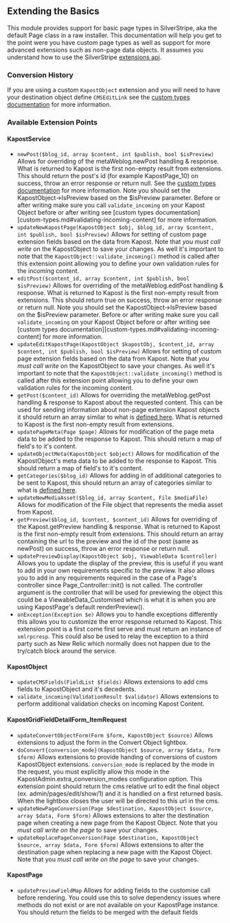 Extending the Basics
----
This module provides support for basic page types in SilverStripe, aka the default Page class in a raw installer. This documentation will help you get to the point were you have custom page types as well as support for more advanced extensions such as non-page data objects. It assumes you understand how to use the SilverStripe [extensions api](http://docs.silverstripe.org/en/developer_guides/extending/extensions/).

### Conversion History
If you are using a custom ``KapostObject`` extension and you will need to have your destination object define ``CMSEditLink`` see the [custom types documentation](custom-types.md#for-custom-objects) for more information.


### Available Extension Points
#### KapostService
 - ``newPost($blog_id, array $content, int $publish, bool $isPreview)`` Allows for overriding of the metaWeblog.newPost handling & response. What is returned to Kapost is the first non-empty result from extensions. This should return the post's id (for example KapostPage_10) on success, throw an error response or return null. See the [custom types documentation](custom-types.md) for more information. Note you should set the KapostObject->IsPreview based on the $isPreview parameter. Before or after writing make sure you call ``validate_incoming`` on your Kapost Object before or after writing see [custom types documentation][custom-types.md#validating-incoming-content] for more information.
 - ``updateNewKapostPage(KapostObject $obj, $blog_id, array $content, int $publish, bool $isPreview)`` Allows for setting of custom page extension fields based on the data from Kapost. Note that *you must call write* on the KapostObject to save your changes. As well it's important to note that the ``KapostObject::validate_incoming()`` method is called after this extension point allowing you to define your own validation rules for the incoming content.
 - ``editPost($content_id, array $content, int $publish, bool $isPreview)`` Allows for overriding of the metaWeblog.editPost handling & response. What is returned to Kapost is the first non-empty result from extensions. This should return true on success, throw an error response or return null. Note you should set the KapostObject->IsPreview based on the $isPreview parameter. Before or after writing make sure you call ``validate_incoming`` on your Kapost Object before or after writing see [custom types documentation][custom-types.md#validating-incoming-content] for more information.
 - ``updateEditKapostPage(KapostObject $kapostObj, $content_id, array $content, int $publish, bool $isPreview)`` Allows for setting of custom page extension fields based on the data from Kapost. Note that *you must call write* on the KapostObject to save your changes. As well it's important to note that the ``KapostObject::validate_incoming()`` method is called after this extension point allowing you to define your own validation rules for the incoming content.
 - ``getPost($content_id)`` Allows for overriding the metaWeblog.getPost handling & response to Kapost about the requested content. This can be used for sending information about non-page extension Kapost objects it should return an array similar to what is [defined here](https://gist.github.com/icebreaker/546f4223dc07a9e2e6e9#metawebloggetpost). What is returned to Kapost is the first non-empty result from extensions.
 - ``updatePageMeta(Page $page)`` Allows for modification of the page meta data to be added to the response to Kapost. This should return a map of field's to it's content.
 - ``updateObjectMeta(KapostObject $object)`` Allows for modification of the KapostObject's meta data to be added to the response to Kapost. This should return a map of field's to it's content.
 - ``getCategories($blog_id)`` Allows for adding in of additional categories to be sent to Kapost, this should return an array of categories similar to what is [defined here](https://gist.github.com/icebreaker/546f4223dc07a9e2e6e9#metawebloggetcategories).
 - ``updateNewMediaAsset($blog_id, array $content, File $mediaFile)`` Allows for modification of the File object that represents the media asset from Kapost.
 - ``getPreview($blog_id, $content, $content_id)`` Allows for overriding of the Kapost.getPreview handling & response. What is returned to Kapost is the first non-empty result from extensions. This should return an array containing the url to the preview and the id of the post (same as newPost) on success, throw an error response or return null.
 - ``updatePreviewDisplay(KapostObject $obj, ViewableData $controller)`` Allows you to update the display of the preview, this is useful if you want to add in your own requirements specific to the preview. It also allows you to add in any requirements required in the case of a Page's controller since Page_Controller::init() is not called. The controller argument is the controller that will be used for previewing the object this could be a ViewableData_Customised which is what it is when you are using KapostPage's default renderPreview().
 - ``onException(Exception $e)`` Allows you to handle exceptions differently this allows you to customize the error response returned to Kapost. This extension point is a first come first serve and must return an instance of ``xmlrpcresp``. This could also be used to relay the exception to a third party such as New Relic which normally does not happen due to the try/catch block around the service.

#### KapostObject
 - ``updateCMSFields(FieldList $fields)`` Allows extensions to add cms fields to KapostObject and it's decedents.
 - ``validate_incoming(ValidationResult $validator)`` Allows extensions to perform additional validation checks on incoming Kapost Content.


#### KapostGridFieldDetailForm_ItemRequest
 - ``updateConvertObjectForm(Form $form, KapostObject $source)`` Allows extensions to adjust the form in the Convert Object lightbox.
 - ``doConvert{conversion_mode}(KapostObject $source, array $data, Form $form)`` Allows extensions to provide handing of conversions of custom KapostObject extensions. ``conversion_mode`` is replaced by the mode in the request, you must explicitly allow this mode in the KapostAdmin.extra_conversion_modes configuration option. This extension point should return the cms relative url to edit the final object (ex. admin/pages/edit/show/1) and it is handled on a first returned basis. When the lightbox closes the user will be directed to this url in the cms.
 - ``updateNewPageConversion(Page $destination, KapostObject $source, array $data, Form $form)`` Allows extensions to alter the destination page when creating a new page from the Kapost Object. Note that you *must call write on the page* to save your changes.
 - ``updateReplacePageConversion(Page $destination, KapostObject $source, array $data, Form $form)`` Allows extensions to alter the destination page when replacing a new page with the Kapost Object. Note that you *must call write on the page* to save your changes.

#### KapostPage
 - ``updatePreviewFieldMap`` Allows for adding fields to the customise call before rendering. You could use this to solve dependency issues where methods do not exist or are not available on your KapostPage instance. You should return the fields to be merged with the default fields
